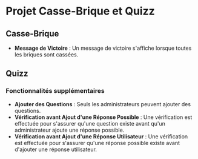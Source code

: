 # Projet Casse-Brique et Quizz

## Casse-Brique

- **Message de Victoire** : Un message de victoire s'affiche lorsque toutes les briques sont cassées.

## Quizz

### Fonctionnalités supplémentaires

- **Ajouter des Questions** : Seuls les administrateurs peuvent ajouter des questions.
- **Vérification avant Ajout d'une Réponse Possible** : Une vérification est effectuée pour s'assurer qu'une question existe avant qu'un administrateur ajoute une réponse possible.
- **Vérification avant Ajout d'une Réponse Utilisateur** : Une vérification est effectuée pour s'assurer qu'une réponse possible existe avant d'ajouter une réponse utilisateur.
